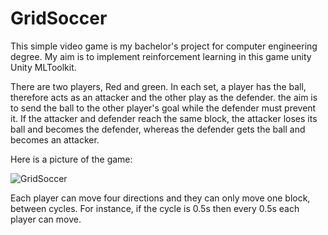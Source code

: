 # GridSoccer






This simple video game is my bachelor's project for computer engineering degree. My aim is to implement reinforcement learning in this game unity Unity MLToolkit.


There are two players, Red and green. In each set, a player has the ball, therefore acts as an attacker and the other play as the defender. the aim is to send the ball to the other player's goal while the defender must prevent it. If the attacker and defender reach the same block, the attacker loses its ball and becomes the defender, whereas the defender gets the ball and becomes an attacker.

Here is a picture of the game:




![GridSoccer](https://i.ibb.co/9s9H8Z5/photo-2020-03-03-12-28-13.jpg)


Each player can move four directions and they can only move one block, between cycles. For instance, if the cycle is 0.5s then every 0.5s each player can move.
